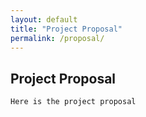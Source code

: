 ```yaml
---
layout: default
title: "Project Proposal"
permalink: /proposal/
---
```


## Project Proposal

```markdown
Here is the project proposal
```

